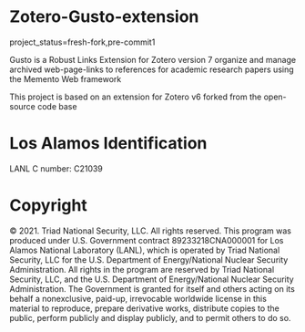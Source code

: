 # Zotero-Gusto-extension

project_status=fresh-fork,pre-commit1

Gusto is a Robust Links Extension for Zotero version 7
organize and manage archived web-page-links to references for academic research papers using the Memento Web framework


This project is based on an extension for Zotero v6
forked from the open-source code base

# Los Alamos Identification

LANL C number: C21039

# Copyright

© 2021. Triad National Security, LLC. All rights reserved.
This program was produced under U.S. Government contract 89233218CNA000001 for Los Alamos
National Laboratory (LANL), which is operated by Triad National Security, LLC for the U.S.
Department of Energy/National Nuclear Security Administration. All rights in the program are
reserved by Triad National Security, LLC, and the U.S. Department of Energy/National Nuclear
Security Administration. The Government is granted for itself and others acting on its behalf a
nonexclusive, paid-up, irrevocable worldwide license in this material to reproduce, prepare
derivative works, distribute copies to the public, perform publicly and display publicly, and to permit
others to do so.
